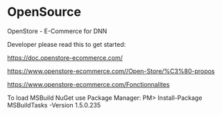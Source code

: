 # OpenSource
OpenStore - E-Commerce for DNN

Developer please read this to get started:

https://doc.openstore-ecommerce.com/

https://www.openstore-ecommerce.com//Open-Store/%C3%80-propos

https://www.openstore-ecommerce.com/Fonctionnalites


To load MSBuild NuGet use Package Manager:
PM> Install-Package MSBuildTasks -Version 1.5.0.235 

